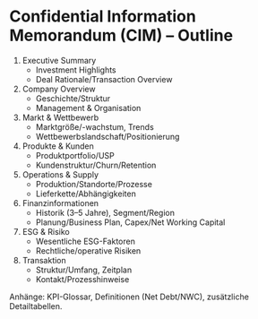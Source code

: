 # Confidential Information Memorandum (CIM) – Outline

1. Executive Summary
   - Investment Highlights
   - Deal Rationale/Transaction Overview
2. Company Overview
   - Geschichte/Struktur
   - Management & Organisation
3. Markt & Wettbewerb
   - Marktgröße/-wachstum, Trends
   - Wettbewerbslandschaft/Positionierung
4. Produkte & Kunden
   - Produktportfolio/USP
   - Kundenstruktur/Churn/Retention
5. Operations & Supply
   - Produktion/Standorte/Prozesse
   - Lieferkette/Abhängigkeiten
6. Finanzinformationen
   - Historik (3–5 Jahre), Segment/Region
   - Planung/Business Plan, Capex/Net Working Capital
7. ESG & Risiko
   - Wesentliche ESG-Faktoren
   - Rechtliche/operative Risiken
8. Transaktion
   - Struktur/Umfang, Zeitplan
   - Kontakt/Prozesshinweise

Anhänge: KPI-Glossar, Definitionen (Net Debt/NWC), zusätzliche Detailtabellen.

